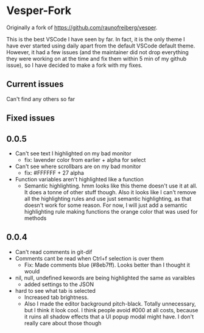# Vesper-Fork

Originally a fork of https://github.com/raunofreiberg/vesper.

This is the best VSCode I have seen by far. In fact, it is the only theme I have ever started using daily apart from the default VSCode default theme. However, it had a few issues (and the maintainer did not drop everything they were working on at the time and fix them within 5 min of my github issue), so I have decided to make a fork with my fixes. 

## Current issues

Can't find any others so far

## Fixed issues

## 0.0.5
- Can't see text I highlighted on my bad monitor
    - fix: lavender color from earlier + alpha for select 
- Can't see where scrollbars are on my bad monitor
    - fix: #FFFFFF + 27 alpha
- Function variables aren't highlighted like a function
    - Semantic highlighting. hmm looks like this theme doesn't use it at all. It does a tonne of other stuff though.
    Also it looks like I can't remove all the highlighting rules and use just semantic highlighting, as that doesn't work for some reason. For now, I will just add a semantic highlighting rule making functions the orange color that was used for methods

## 0.0.4

- Can't read comments in git-dif
- Comments cant be read when Ctrl+f selection is over them
    - Fix: Made comments blue (#8eb7ff). Looks better than I thought it would
- nil, null, undefined kewords are being highlighted the same as varaibles
    - added settings to the JSON
- hard to see what tab is selected
    - Increased tab brightness.
    - Also I made the editor background pitch-black. Totally unnecessary, but I think it look cool.
    I think people avoid #000 at all costs, because it ruins all shadow effects that a UI popup modal might have. I don't really care about those though